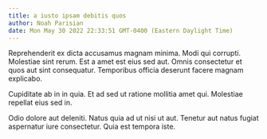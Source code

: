 ```yaml
---
title: a iusto ipsam debitis quos
author: Noah Parisian
date: Mon May 30 2022 22:33:51 GMT-0400 (Eastern Daylight Time)
---
```

Reprehenderit ex dicta accusamus magnam minima. Modi qui corrupti. Molestiae sint rerum. Est a amet est eius sed aut. Omnis consectetur et quos aut sint consequatur. Temporibus officia deserunt facere magnam explicabo.

 Cupiditate ab in in quia. Et ad sed ut ratione mollitia amet qui. Molestiae repellat eius sed in.

 Odio dolore aut deleniti. Natus quia ad ut nisi ut aut. Tenetur aut natus fugiat aspernatur iure consectetur. Quia est tempora iste.